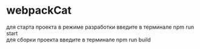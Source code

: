 # webpackCat

для старта проекта в режиме разработки введите в терминале npm run start <br>
для сборки проекта введите в терминале npm run build